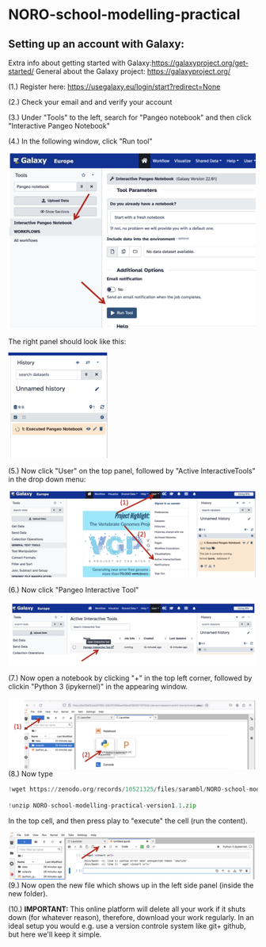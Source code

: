 # NORO-school-modelling-practical

## Setting up an account with Galaxy: 
Extra info about getting started with Galaxy:https://galaxyproject.org/get-started/
General about the Galaxy project: https://galaxyproject.org/

(1.) Register here: https://usegalaxy.eu/login/start?redirect=None 

(2.) Check your email and and verify your account

(3.) Under "Tools" to the left, search for "Pangeo notebook" and then click "Interactive Pangeo Notebook"

(4.) In the following window, click "Run tool"



<img src="./imgs/fi1.png" 
     width="500" />


The right panel should look like this: 

<img src="./imgs/fi2.png" 
     alt="drawing"
     width="200" />



(5.) Now click "User" on the top panel, followed by "Active InteractiveTools" in the drop down menu:

<img src="./imgs/fi3.png" 
     alt="drawing"
     width="500" />





(6.) Now click "Pangeo Interactive Tool"

<img src="./imgs/fi4.png" 
     alt="drawing"
     width="500" />




(7.) Now open a notebook by clicking "+" in the top left corner, followed by clickin "Python 3 (ipykernel)" in the appearing window. 

<img src="./imgs/fi5.png" 
     align="left" 
     alt="drawing"
     width="500" />




(8.) Now type 
```python
!wget https://zenodo.org/records/10521325/files/sarambl/NORO-school-modelling-practical-version1.1.zip

!unzip NORO-school-modelling-practical-version1.1.zip
```


In the top cell, and then press play to "execute" the cell (run the content). 

<img src="./imgs/fi6.png" 
     align="left" 
     alt="drawing"
     width="500" />



(9.) Now open the new file which shows up in the left side panel (inside the new folder). 

(10.) **IMPORTANT:** This online platform will delete all your work if it shuts down (for whatever reason), therefore, download your work regularly. In an ideal setup you would e.g. use a version controle system like git+ github, but here we'll keep it simple. 
